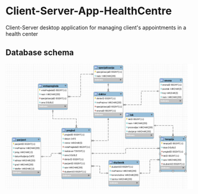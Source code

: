 # Client-Server-App-HealthCentre
Client-Server desktop application for managing client's appointments in a health center

## Database schema
![Alt text](database.png?raw=true "")
